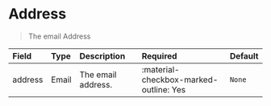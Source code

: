 [comment]: # (AUTOGENERATED MARKDOWN CONTENT)
# Address
> The email Address

| Field | Type | Description | Required | Default |
| :--- | :--- | :--- | :--- | :--- |
| address | Email | The email address. | :material-checkbox-marked-outline: Yes | `None` |